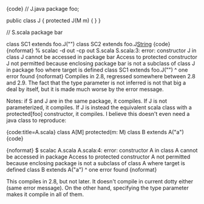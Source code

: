 {code}
// J.java
package foo;

public class J<M> { protected J(M m) { } }

// S.scala
package bar

class SC1 extends foo.J("")
class SC2 extends foo.J[String]("")
{code}
{noformat}
% scalac -d out -cp out S.scala 
S.scala:3: error: constructor J in class J cannot be accessed in package bar
 Access to protected constructor J not permitted because
 enclosing package bar is not a subclass of 
 class J in package foo where target is defined
class SC1 extends foo.J("")
          ^
one error found
{noformat}
Compiles in 2.8, regressed somewhere between 2.8 and 2.9. The fact that the type parameter is not inferred is not that big a deal by itself, but it is made much worse by the error message.

Notes: if S and J are in the same package, it compiles. If J is not parameterized, it compiles. If J is instead the equivalent scala class with a protected[foo] constructor, it compiles.
I believe this doesn't even need a java class to reproduce:

{code:title=A.scala}
class A[M] protected(m: M)
class B extends A("a")
{code}

{noformat}
$ scalac A.scala 
A.scala:4: error: constructor A in class A cannot be accessed in package <empty>
 Access to protected constructor A not permitted because
 enclosing package <empty> is not a subclass of
 class A where target is defined
class B extends A("a")
                ^
one error found
{noformat}

This compiles in 2.8, but not later. It doesn't compile in current dotty either (same error message). On the other hand, specifying the type parameter makes it compile in all of them.
